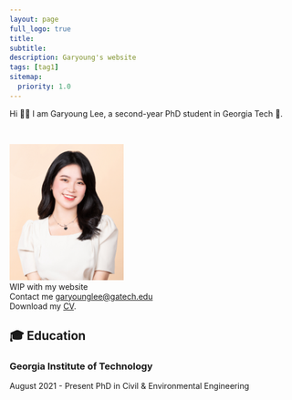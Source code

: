 ```yaml
---
layout: page
full_logo: true
title: 
subtitle:
description: Garyoung's website
tags: [tag1]
sitemap:
  priority: 1.0
---
```

<p class="describe-text">Hi 👋🏻 I am Garyoung Lee, a second-year PhD student in Georgia Tech 🐝. </p>
<br>

<img src="/assets/img/headshot.jpeg" alt="isolated" width="200"/> <br>
WIP with my website
<br>
Contact me [garyounglee@gatech.edu](#) <br>
Download my [CV](#). <br>

## 🎓 Education
### Georgia Institute of Technology 
August 2021 - Present
PhD in Civil & Environmental Engineering
<br>
<br>
<br>
<br>
<br>
<br>
<br>
